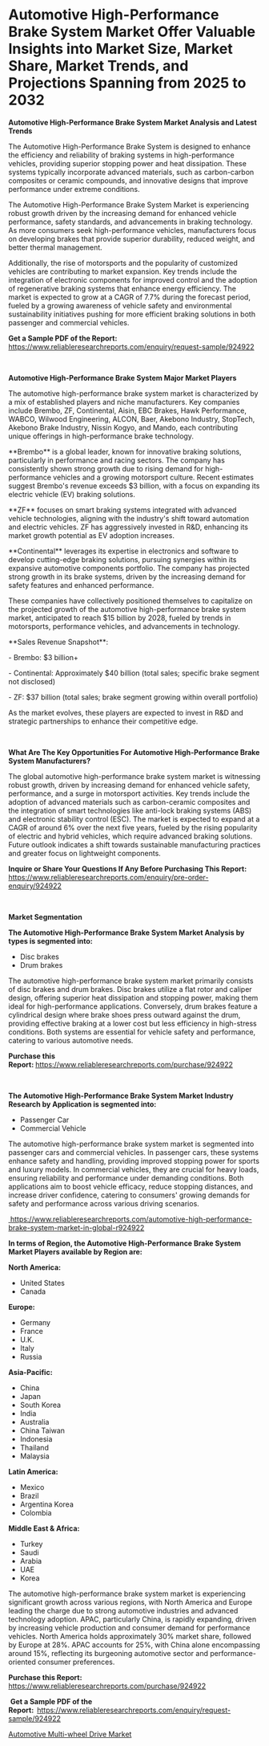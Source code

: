 <p><h1>Automotive High-Performance Brake System Market Offer Valuable Insights into Market Size, Market Share, Market Trends, and Projections Spanning from 2025 to 2032</h1></p><p><strong>Automotive High-Performance Brake System Market Analysis and Latest Trends</strong></p>
<p><p>The Automotive High-Performance Brake System is designed to enhance the efficiency and reliability of braking systems in high-performance vehicles, providing superior stopping power and heat dissipation. These systems typically incorporate advanced materials, such as carbon-carbon composites or ceramic compounds, and innovative designs that improve performance under extreme conditions. </p><p>The Automotive High-Performance Brake System Market is experiencing robust growth driven by the increasing demand for enhanced vehicle performance, safety standards, and advancements in braking technology. As more consumers seek high-performance vehicles, manufacturers focus on developing brakes that provide superior durability, reduced weight, and better thermal management. </p><p>Additionally, the rise of motorsports and the popularity of customized vehicles are contributing to market expansion. Key trends include the integration of electronic components for improved control and the adoption of regenerative braking systems that enhance energy efficiency. The market is expected to grow at a CAGR of 7.7% during the forecast period, fueled by a growing awareness of vehicle safety and environmental sustainability initiatives pushing for more efficient braking solutions in both passenger and commercial vehicles.</p></p>
<p><strong>Get a Sample PDF of the Report:&nbsp;</strong> <a href="https://www.reliableresearchreports.com/enquiry/request-sample/924922?utm_campaign=2957&utm_medium=2&utm_source=Github&utm_content=ia&utm_term=24032025&utm_id=automotive-high-performance-brake-system">https://www.reliableresearchreports.com/enquiry/request-sample/924922</a></p>
<p>&nbsp;</p>
<p><strong>Automotive High-Performance Brake System Major Market Players</strong></p>
<p><p>The automotive high-performance brake system market is characterized by a mix of established players and niche manufacturers. Key companies include Brembo, ZF, Continental, Aisin, EBC Brakes, Hawk Performance, WABCO, Wilwood Engineering, ALCON, Baer, Akebono Industry, StopTech, Akebono Brake Industry, Nissin Kogyo, and Mando, each contributing unique offerings in high-performance brake technology.</p><p>**Brembo** is a global leader, known for innovative braking solutions, particularly in performance and racing sectors. The company has consistently shown strong growth due to rising demand for high-performance vehicles and a growing motorsport culture. Recent estimates suggest Brembo's revenue exceeds $3 billion, with a focus on expanding its electric vehicle (EV) braking solutions.</p><p>**ZF** focuses on smart braking systems integrated with advanced vehicle technologies, aligning with the industry's shift toward automation and electric vehicles. ZF has aggressively invested in R&D, enhancing its market growth potential as EV adoption increases.</p><p>**Continental** leverages its expertise in electronics and software to develop cutting-edge braking solutions, pursuing synergies within its expansive automotive components portfolio. The company has projected strong growth in its brake systems, driven by the increasing demand for safety features and enhanced performance.</p><p>These companies have collectively positioned themselves to capitalize on the projected growth of the automotive high-performance brake system market, anticipated to reach $15 billion by 2028, fueled by trends in motorsports, performance vehicles, and advancements in technology.</p><p>**Sales Revenue Snapshot**: </p><p>- Brembo: $3 billion+</p><p>- Continental: Approximately $40 billion (total sales; specific brake segment not disclosed)</p><p>- ZF: $37 billion (total sales; brake segment growing within overall portfolio)</p><p>As the market evolves, these players are expected to invest in R&D and strategic partnerships to enhance their competitive edge.</p></p>
<p>&nbsp;</p>
<p><strong>What Are The Key Opportunities For Automotive High-Performance Brake System Manufacturers?</strong></p>
<p><p>The global automotive high-performance brake system market is witnessing robust growth, driven by increasing demand for enhanced vehicle safety, performance, and a surge in motorsport activities. Key trends include the adoption of advanced materials such as carbon-ceramic composites and the integration of smart technologies like anti-lock braking systems (ABS) and electronic stability control (ESC). The market is expected to expand at a CAGR of around 6% over the next five years, fueled by the rising popularity of electric and hybrid vehicles, which require advanced braking solutions. Future outlook indicates a shift towards sustainable manufacturing practices and greater focus on lightweight components.</p></p>
<p><strong>Inquire or Share Your Questions If Any Before Purchasing This Report:</strong> <a href="https://www.reliableresearchreports.com/enquiry/pre-order-enquiry/924922?utm_campaign=2957&utm_medium=2&utm_source=Github&utm_content=ia&utm_term=24032025&utm_id=automotive-high-performance-brake-system">https://www.reliableresearchreports.com/enquiry/pre-order-enquiry/924922</a></p>
<p>&nbsp;</p>
<p><strong>Market Segmentation</strong></p>
<p><strong>The Automotive High-Performance Brake System Market Analysis by types is segmented into:</strong></p>
<p><ul><li>Disc brakes</li><li>Drum brakes</li></ul></p>
<p><p>The automotive high-performance brake system market primarily consists of disc brakes and drum brakes. Disc brakes utilize a flat rotor and caliper design, offering superior heat dissipation and stopping power, making them ideal for high-performance applications. Conversely, drum brakes feature a cylindrical design where brake shoes press outward against the drum, providing effective braking at a lower cost but less efficiency in high-stress conditions. Both systems are essential for vehicle safety and performance, catering to various automotive needs.</p></p>
<p><strong>Purchase this Report:&nbsp;</strong><a href="https://www.reliableresearchreports.com/purchase/924922?utm_campaign=2957&utm_medium=2&utm_source=Github&utm_content=ia&utm_term=24032025&utm_id=automotive-high-performance-brake-system">https://www.reliableresearchreports.com/purchase/924922</a></p>
<p>&nbsp;</p>
<p><strong>The Automotive High-Performance Brake System Market Industry Research by Application is segmented into:</strong></p>
<p><ul><li>Passenger Car</li><li>Commercial Vehicle</li></ul></p>
<p><p>The automotive high-performance brake system market is segmented into passenger cars and commercial vehicles. In passenger cars, these systems enhance safety and handling, providing improved stopping power for sports and luxury models. In commercial vehicles, they are crucial for heavy loads, ensuring reliability and performance under demanding conditions. Both applications aim to boost vehicle efficacy, reduce stopping distances, and increase driver confidence, catering to consumers' growing demands for safety and performance across various driving scenarios.</p></p>
<p><a href="https://www.reliableresearchreports.com/automotive-high-performance-brake-system-market-in-global-r924922?utm_campaign=2957&utm_medium=2&utm_source=Github&utm_content=ia&utm_term=24032025&utm_id=automotive-high-performance-brake-system">&nbsp;https://www.reliableresearchreports.com/automotive-high-performance-brake-system-market-in-global-r924922</a></p>
<p><strong>In terms of Region, the Automotive High-Performance Brake System Market Players available by Region are:</strong></p>
<p>
    <p> <strong> North America: </strong>
        <ul>
            <li>United States</li>
            <li>Canada</li>
        </ul>
        </p> 
    <p> <strong> Europe: </strong>
        <ul>
            <li>Germany</li>
            <li>France</li>
            <li>U.K.</li>
            <li>Italy</li>
            <li>Russia</li>
        </ul>
        </p> 
    <p> <strong> Asia-Pacific: </strong>
        <ul>
            <li>China</li>
            <li>Japan</li>
            <li>South Korea</li>
            <li>India</li>
            <li>Australia</li>
            <li>China Taiwan</li>
            <li>Indonesia</li>
            <li>Thailand</li>
            <li>Malaysia</li>
        </ul>
        </p> 
    <p> <strong> Latin America: </strong>
        <ul>
            <li>Mexico</li>
            <li>Brazil</li>
            <li>Argentina Korea</li>
            <li>Colombia</li>
        </ul>
        </p> 
    <p> <strong> Middle East & Africa: </strong>
        <ul>
            <li>Turkey</li>
            <li>Saudi</li>
            <li>Arabia</li>
            <li>UAE</li>
            <li>Korea</li>
        </ul>
    </p>
    </p>
<p><p>The automotive high-performance brake system market is experiencing significant growth across various regions, with North America and Europe leading the charge due to strong automotive industries and advanced technology adoption. APAC, particularly China, is rapidly expanding, driven by increasing vehicle production and consumer demand for performance vehicles. North America holds approximately 30% market share, followed by Europe at 28%. APAC accounts for 25%, with China alone encompassing around 15%, reflecting its burgeoning automotive sector and performance-oriented consumer preferences.</p></p>
<p><strong>Purchase this Report: </strong><a href="https://www.reliableresearchreports.com/purchase/924922?utm_campaign=2957&utm_medium=2&utm_source=Github&utm_content=ia&utm_term=24032025&utm_id=automotive-high-performance-brake-system">https://www.reliableresearchreports.com/purchase/924922</a></p>
<p>&nbsp;<strong>Get a Sample PDF of the Report:&nbsp;&nbsp;</strong><a href="https://www.reliableresearchreports.com/enquiry/request-sample/924922?utm_campaign=2957&utm_medium=2&utm_source=Github&utm_content=ia&utm_term=24032025&utm_id=automotive-high-performance-brake-system">https://www.reliableresearchreports.com/enquiry/request-sample/924922</a></p>
<p><strong></strong></p>
<p><p><a href="https://github.com/briandahm87/Market-Research-Report-List-1/blob/main/automotive-multi-wheel-drive-market.md?utm_campaign=2957&utm_medium=2&utm_source=Github&utm_content=ia&utm_term=24032025&utm_id=automotive-high-performance-brake-system">Automotive Multi-wheel Drive Market</a></p></p>